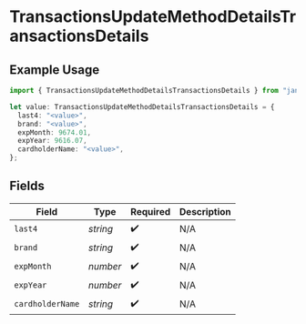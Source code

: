 # TransactionsUpdateMethodDetailsTransactionsDetails

## Example Usage

```typescript
import { TransactionsUpdateMethodDetailsTransactionsDetails } from "jani-payments/models/operations";

let value: TransactionsUpdateMethodDetailsTransactionsDetails = {
  last4: "<value>",
  brand: "<value>",
  expMonth: 9674.01,
  expYear: 9616.07,
  cardholderName: "<value>",
};
```

## Fields

| Field              | Type               | Required           | Description        |
| ------------------ | ------------------ | ------------------ | ------------------ |
| `last4`            | *string*           | :heavy_check_mark: | N/A                |
| `brand`            | *string*           | :heavy_check_mark: | N/A                |
| `expMonth`         | *number*           | :heavy_check_mark: | N/A                |
| `expYear`          | *number*           | :heavy_check_mark: | N/A                |
| `cardholderName`   | *string*           | :heavy_check_mark: | N/A                |